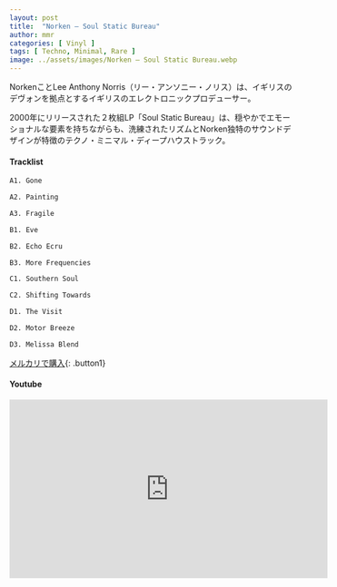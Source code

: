 ```yaml
---
layout: post
title:  "Norken – Soul Static Bureau"
author: mmr
categories: [ Vinyl ]
tags: [ Techno, Minimal, Rare ]
image: ../assets/images/Norken – Soul Static Bureau.webp
---
```


NorkenことLee Anthony Norris（リー・アンソニー・ノリス）は、イギリスのデヴォンを拠点とするイギリスのエレクトロニックプロデューサー。

2000年にリリースされた２枚組LP「Soul Static Bureau」は、穏やかでエモーショナルな要素を持ちながらも、洗練されたリズムとNorken独特のサウンドデザインが特徴のテクノ・ミニマル・ディープハウストラック。

#### Tracklist
```md
A1. Gone

A2. Painting

A3. Fragile

B1. Eve

B2. Echo Ecru

B3. More Frequencies

C1. Southern Soul

C2. Shifting Towards

D1. The Visit

D2. Motor Breeze

D3. Melissa Blend
```

[メルカリで購入](https://jp.mercari.com/item/m49930985507?afid=6142608987){: .button1}

#### Youtube
<iframe width="560" height="315" src="https://www.youtube.com/embed/Se2tRkMcNL4?si=YNI7G5xkyeq0lHfl" title="YouTube video player" frameborder="0" allow="accelerometer; autoplay; clipboard-write; encrypted-media; gyroscope; picture-in-picture; web-share" referrerpolicy="strict-origin-when-cross-origin" allowfullscreen></iframe>
